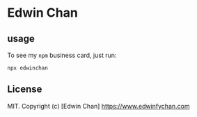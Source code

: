# Edwin Chan


## usage

To see my `npm` business card, just run:

```
npx edwinchan
```

## License

MIT. Copyright (c) [Edwin Chan] https://www.edwinfychan.com
